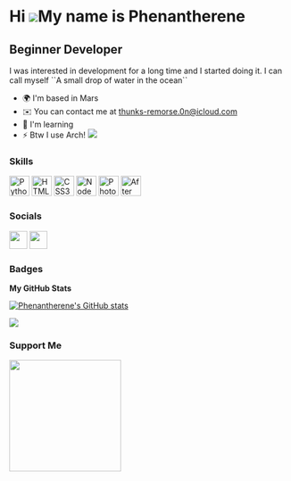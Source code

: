 Hi ![](https://user-images.githubusercontent.com/18350557/176309783-0785949b-9127-417c-8b55-ab5a4333674e.gif)My name is Phenantherene
=====================================================================================================================================

Beginner Developer
------------------

I was interested in development for a long time and I started doing it. I can call myself \`\`A small drop of water in the ocean\`\`

*   🌍  I'm based in Mars
*   ✉️  You can contact me at [thunks-remorse.0n@icloud.com](mailto:thunks-remorse.0n@icloud.com)
*   🧠  I'm learning
*   ⚡  Btw I use Arch!
<a href="https://www.github.com/Phenantherene" target="_blank" rel="noreferrer"><img
                  src="https://img.shields.io/github/followers/Phenantherene?logo=github&style=for-the-badge&color=ef4444&labelColor=27272a" /></a>

### Skills 
<p align="left">
<a href="https://www.python.org/" target="_blank" rel="noreferrer"><img src="https://raw.githubusercontent.com/danielcranney/readme-generator/main/public/icons/skills/python-colored.svg" width="36" height="36" alt="Python" /></a>
<a href="https://developer.mozilla.org/en-US/docs/Glossary/HTML5" target="_blank" rel="noreferrer"><img src="https://raw.githubusercontent.com/danielcranney/readme-generator/main/public/icons/skills/html5-colored.svg" width="36" height="36" alt="HTML5" /></a>
<a href="https://www.w3.org/TR/CSS/#css" target="_blank" rel="noreferrer"><img src="https://raw.githubusercontent.com/danielcranney/readme-generator/main/public/icons/skills/css3-colored.svg" width="36" height="36" alt="CSS3" /></a>
<a href="https://nodejs.org/en/" target="_blank" rel="noreferrer"><img src="https://raw.githubusercontent.com/danielcranney/readme-generator/main/public/icons/skills/nodejs-colored.svg" width="36" height="36" alt="NodeJS" /></a>
<a href="https://www.adobe.com/uk/products/photoshop.html" target="_blank" rel="noreferrer"><img src="https://raw.githubusercontent.com/danielcranney/readme-generator/main/public/icons/skills/photoshop-colored-dark.svg" width="36" height="36" alt="Photoshop" /></a>
<a href="https://www.adobe.com/uk/products/aftereffects.html" target="_blank" rel="noreferrer"><img src="https://raw.githubusercontent.com/danielcranney/readme-generator/main/public/icons/skills/aftereffects-colored-dark.svg" width="36" height="36" alt="After Effects" /></a>
</p>
                    

### Socials
<p align="left"> <a href="https://discord.com/users/Phenantherene#8516" target="_blank" rel="noreferrer"><img src="https://raw.githubusercontent.com/danielcranney/readme-generator/main/public/icons/socials/discord.svg" width="32" height="32" /></a> <a href="https://www.github.com/Phenantherene" target="_blank" rel="noreferrer"><img src="https://raw.githubusercontent.com/danielcranney/readme-generator/main/public/icons/socials/github-dark.svg" width="32" height="32" /></a></p>

### Badges

<b>My GitHub Stats</b>

<a href="http://www.github.com/Phenantherene"><img src="https://github-readme-stats.vercel.app/api?username=Phenantherene&show_icons=true&hide=&count_private=true&title_color=ef4444&text_color=ffffff&icon_color=ef4444&bg_color=27272a&hide_border=true&show_icons=true" alt="Phenantherene's GitHub stats" /></a>

<a href="http://www.github.com/Phenantherene"><img src="https://github-readme-streak-stats.herokuapp.com/?user=Phenantherene&stroke=ffffff&background=27272a&ring=ef4444&fire=ef4444&currStreakNum=ffffff&currStreakLabel=ef4444&sideNums=ffffff&sideLabels=ffffff&dates=ffffff&hide_border=true" /></a>

### Support Me
<a href="https://www.buymeacoffee.com/Phenantherene"><img src="https://cdn.buymeacoffee.com/buttons/v2/default-yellow.png" width="200" /></a>
